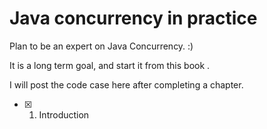 # Java concurrency in practice

Plan to be an expert on Java Concurrency. :)

It is a long term goal, and start it from this book <JAVA Concurrency In Practice>.

I will post the code case here after completing a chapter.

- [x] 1. Introduction